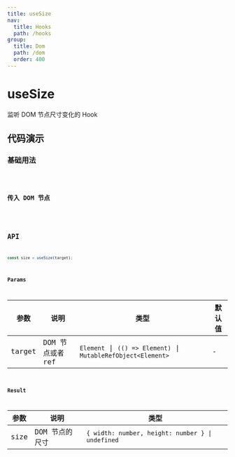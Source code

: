 ```yaml
---
title: useSize
nav:
  title: Hooks
  path: /hooks
group:
  title: Dom
  path: /dom
  order: 400
---
```


# useSize

监听 DOM 节点尺寸变化的 Hook

## 代码演示

### 基础用法

<code src="./demo/demo01.tsx" />

### 传入 DOM 节点

<code src="./demo/demo02.tsx" />

## API

```typescript
const size = useSize(target);
```

### Params

| 参数    | 说明                                         | 类型                   | 默认值 |
|---------|----------------------------------------------|------------------------|--------|
| target | DOM 节点或者 ref  | `Element` \| `(() => Element)` \| `MutableRefObject<Element>` | -      |

### Result

| 参数     | 说明                                     | 类型       |
|----------|------------------------------------------|------------|
| size  | DOM 节点的尺寸                         | `{ width: number, height: number } \| undefined`    |
